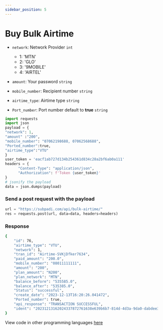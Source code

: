 ```yaml
---
sidebar_position: 5
---
```


# Buy Bulk Airtime

- `network`: Network Provider `int`
  - 1: 'MTN'
  - 2: 'GLO'
  - 3: '9MOBILE'
  - 4: 'AIRTEL'

- `amount`: Your password `string`
- `mobile_number`: Recipient number `string`
- `airtime_type`: Airtime type `string`
- `Port_number`: Port number default to **true** `string`

```python
import requests
import json
payload = {
"network": 1,
"amount" :"200",
"mobile_number": "07062198688, 07062568688",
"Ported_number":true,
"airtime_type":"VTU"
}
user_token = 'eacf1ab727d134b254361d834c28a2bf6ab0a111'
headers = {
      "Content-Type": "application/json",
      "Authorization": f'Token {user_token}'
} 
# jsonify the payload
data = json.dumps(payload)

```

### Send a post request with the payload

```python
url = "https://subpadi.com/api/bulk-airtime/"
res = requests.post(url, data=data, headers=headers)
```

### Response 

```bash
{
    "id": 76,
    "airtime_type": "VTU",
    "network": 1,
    "tran_id": "Airtime-SVKjDfker7634",
    "paid_amount": "200.0",
    "mobile_number": "08011111111",
    "amount": "200",
    "plan_amount": "N200",
    "plan_network": "MTN",
    "balance_before": "535585.0",
    "balance_after": "535385.0",
    "Status": "successful",
    "create_date": "2023-12-13T16:20:26.041472",
    "Ported_number": true,
    "api_response": "TRANSACTION SUCCESSFUL",
    "ident": "20231213162024337872761638e639b6b7-814d-4d3a-9da0-dabdee3b8de9"
}
```

View code in other programming languages [here](https://documenter.getpostman.com/view/18149105/2s93CRJqgM#b9b1e802-d90a-4c4e-a96f-61aae9dbcd99)